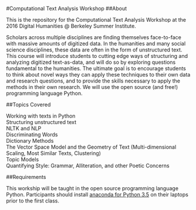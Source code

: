 #Computational Text Analysis Workshop
##About

This is the repository for the Computational Text Analysis Workshop at the 2016 Digital Humanities @ Berkeley Summer Institute.

Scholars across multiple disciplines are finding themselves face-to-face with massive amounts of digitized data. In the humanities and many social science disciplines, these data are often in the form of unstructured text. This course will introduce students to cutting edge ways of structuring and analyzing digitized text-as-data, and will do so by exploring questions fundamental to the humanities. The ultimate goal is to encourage students to think about novel ways they can apply these techniques to their own data and research questions, and to provide the skills necessary to apply the methods in their own research. We will use the open source (and free!) programming language Python.

##Topics Covered

Working with texts in Python<br />
Structuring unstructured text<br />
NLTK and NLP<br />
Discriminating Words<br />
Dictionary Methods<br />
The Vector Space Model and the Geometry of Text (Multi-dimensional Scaling, Most Similar Texts, Clustering)<br />
Topic Models<br />
Quantifying Style: Grammar, Alliteration, and other Poetic Concerns<br />

##Requirements

This workship will be taught in the open source programming language Python. Participants should install [anaconda for Python 3.5](https://www.continuum.io/downloads]) on their laptops prior to the first class.



